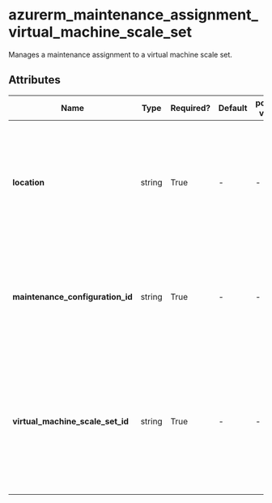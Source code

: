 # azurerm_maintenance_assignment_virtual_machine_scale_set

Manages a maintenance assignment to a virtual machine scale set.

## Attributes

| Name | Type | Required? | Default  | possible values | Description |
| ---- | ---- | --------- | -------- | ----------- | ----------- |
| **location** | string | True | -  |  -  | Specifies the supported Azure location where the resource exists. Changing this forces a new resource to be created. | 
| **maintenance_configuration_id** | string | True | -  |  -  | Specifies the ID of the Maintenance Configuration Resource. Changing this forces a new resource to be created. | 
| **virtual_machine_scale_set_id** | string | True | -  |  -  | Specifies the Virtual Machine Scale Set ID to which the Maintenance Configuration will be assigned. Changing this forces a new resource to be created. | 

